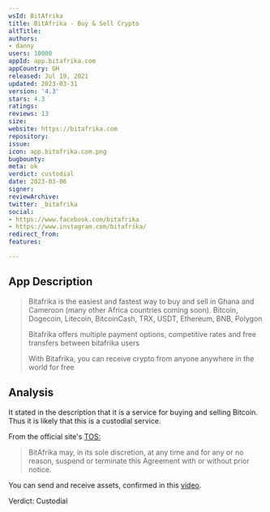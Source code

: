 ```yaml
---
wsId: BitAfrika
title: BitAfrika - Buy & Sell Crypto
altTitle: 
authors: 
- danny
users: 10000
appId: app.bitafrika.com
appCountry: GH
released: Jul 19, 2021
updated: 2023-03-31
version: '4.3'
stars: 4.3
ratings: 
reviews: 13
size: 
website: https://bitafrika.com
repository: 
issue: 
icon: app.bitafrika.com.png
bugbounty: 
meta: ok
verdict: custodial
date: 2023-03-06
signer: 
reviewArchive: 
twitter: _bitafrika
social: 
- https://www.facebook.com/bitafrika
- https://www.instagram.com/bitafrika/
redirect_from: 
features: 

---
```


## App Description

> Bitafrika is the easiest and fastest way to buy and sell in Ghana and Cameroon (many other Africa countries coming soon). Bitcoin, Dogecoin, Litecoin, BitcoinCash, TRX, USDT, Ethereum, BNB, Polygon
>
> Bitafrika offers multiple payment options, competitive rates and free transfers between bitafrika users
>
> With Bitafrika, you can receive crypto from anyone anywhere in the world for free

## Analysis

It stated in the description that it is a service for buying and selling Bitcoin. Thus it is likely that this is a custodial service.

From the official site's [TOS:](https://bitafrika.com/tos)

> BitAfrika may, in its sole discretion, at any time and for any or no reason, suspend or terminate this Agreement with or without prior notice.

You can send and receive assets, confirmed in this [video](https://www.youtube.com/watch?v=9ngo0NGkVqM).

Verdict: Custodial